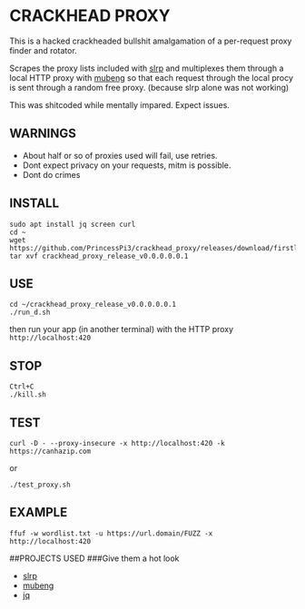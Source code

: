 # CRACKHEAD PROXY
This is a hacked crackheaded bullshit amalgamation of a per-request proxy finder and rotator. 

Scrapes the proxy lists included with [slrp](https://github.com/nfx/slrp) and multiplexes them through a local HTTP proxy with [mubeng](https://github.com/kitabisa/mubeng) so that each request through the local procy is sent through a random free proxy. (because slrp alone was not working)

This was shitcoded while mentally impared. Expect issues.

## WARNINGS
* About half or so of proxies used will fail, use retries.
* Dont expect privacy on your requests, mitm is possible.
* Dont do crimes

## INSTALL
```
sudo apt install jq screen curl
cd ~
wget https://github.com/PrincessPi3/crackhead_proxy/releases/download/firstlol/crackhead_proxy_release_v0.0.0.0.0.1.tar.gz
tar xvf crackhead_proxy_release_v0.0.0.0.0.1
```
## USE
```
cd ~/crackhead_proxy_release_v0.0.0.0.0.1
./run_d.sh
```
then run your app (in another terminal) with the HTTP proxy `http://localhost:420`
## STOP
```
Ctrl+C
./kill.sh
```
## TEST
```
curl -D - --proxy-insecure -x http://localhost:420 -k https://canhazip.com
```
or
```
./test_proxy.sh
```
## EXAMPLE
```
ffuf -w wordlist.txt -u https://url.domain/FUZZ -x http://localhost:420
```

##PROJECTS USED
###Give them a hot look
* [slrp](https://github.com/nfx/slrp)
* [mubeng](https://github.com/kitabisa/mubeng)
* [jq](https://github.com/jqlang/jq)
